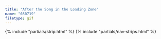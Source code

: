 ```yaml
---
title: "After the Song in the Loading Zone"
name: "080719"
filetype: gif
---
```


{% include "partials/strip.html" %}
{% include "partials/nav-strips.html" %}